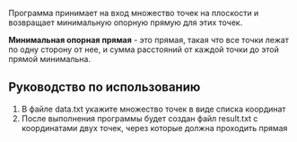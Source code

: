 Программа принимает на вход множество точек на плоскости и возвращает минимальную опорную прямую для этих точек.

**Минимальная опорная прямая** - это прямая, такая что все точки лежат по одну сторону от нее, и сумма расстояний от каждой точки до этой прямой минимальна.


## Руководство по использованию

1. В файле data.txt укажите множество точек в виде списка координат
2. После выполнения программы будет создан файл result.txt с координатами двух точек, через которые должна проходить прямая